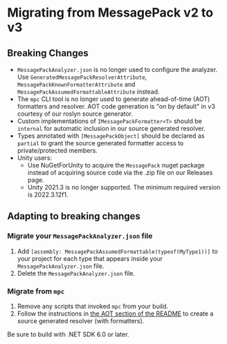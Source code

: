 # Migrating from MessagePack v2 to v3

## Breaking Changes

- `MessagePackAnalyzer.json` is no longer used to configure the analyzer.
  Use `GeneratedMessagePackResolverAttribute`, `MessagePackKnownFormatterAttribute` and `MessagePackAssumedFormattableAttribute` instead.
- The `mpc` CLI tool is no longer used to generate ahead-of-time (AOT) formatters and resolver.
  AOT code generation is "on by default" in v3 courtesy of our roslyn source generator.
- Custom implementations of `IMessagePackFormatter<T>` should be `internal` for automatic inclusion in our source generated resolver.
- Types annotated with `[MessagePackObject]` should be declared as `partial` to grant the source generated formatter access to private/protected members.
- Unity users:
  - Use NuGetForUnity to acquire the `MessagePack` nuget package instead of acquiring source code via the .zip file on our Releases page.
  - Unity 2021.3 is no longer supported. The minimum required version is 2022.3.12f1.

## Adapting to breaking changes

### Migrate your `MessagePackAnalyzer.json` file

1. Add `[assembly: MessagePackAssumedFormattable(typeof(MyType1))]` to your project for each type that appears inside your `MessagePackAnalyzer.json` file.
1. Delete the `MessagePackAnalyzer.json` file.

### Migrate from `mpc`

1. Remove any scripts that invoked `mpc` from your build.
1. Follow the instructions in [the AOT section of the README](../README.md#aot) to create a source generated resolver (with formatters).

Be sure to build with .NET SDK 6.0 or later.

